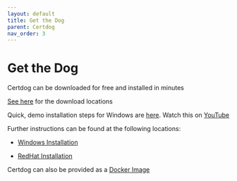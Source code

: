 ```yaml
---
layout: default
title: Get the Dog
parent: Certdog
nav_order: 3
---
```

# Get the Dog



Certdog can be downloaded for free and installed in minutes  

[See here](download-locations.html) for the download locations

Quick, demo installation steps for Windows are [here](quick_installation_guide.html). Watch this on [YouTube](https://youtu.be/NPvVhcOhBb0)

Further instructions can be found at the following locations:

* [Windows Installation](installation.html)

* [RedHat Installation](redhat_install.html)



Certdog can also be provided as a [Docker Image](get_the_docker_image.html)



  



